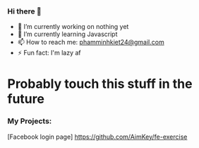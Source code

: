 ### Hi there 👋

- 🔭 I’m currently working on nothing yet
- 🌱 I’m currently learning Javascript
- 📫 How to reach me: phamminhkiet24@gmail.com 
- ⚡ Fun fact: I'm lazy af

# Probably touch this stuff in the future
### My Projects: 
[Facebook login page] https://github.com/AimKey/fe-exercise
